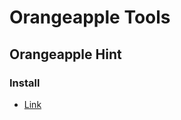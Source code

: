 # Orangeapple Tools

## Orangeapple Hint

### Install

- [Link](https://github.com/ShiroOYuki/OATools/raw/main/OAHint/oa_hint.user.js)